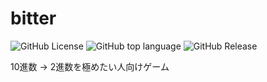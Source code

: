 # bitter
![GitHub License](https://img.shields.io/github/license/pasububook/bitter)
![GitHub top language](https://img.shields.io/github/top/languages/pasububook/bitter)
![GitHub Release](https://img.shields.io/github/v/release/pasububook/bitter)

10進数 → 2進数を極めたい人向けゲーム
